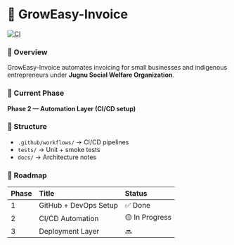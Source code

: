 # 🚀 GrowEasy-Invoice

[![CI](https://github.com/USERNAME/Groweasy-invoice/actions/workflows/ci.yml/badge.svg)](https://github.com/USERNAME/Groweasy-invoice/actions/workflows/ci.yml)

### 🧾 Overview
GrowEasy-Invoice automates invoicing for small businesses and indigenous entrepreneurs under **Jugnu Social Welfare Organization**.

### 🧠 Current Phase
**Phase 2 — Automation Layer (CI/CD setup)**

### 📁 Structure
- `.github/workflows/` → CI/CD pipelines  
- `tests/` → Unit + smoke tests  
- `docs/` → Architecture notes  

### 🧭 Roadmap
| Phase | Title | Status |
|:------|:------|:-------|
| 1 | GitHub + DevOps Setup | ✅ Done |
| 2 | CI/CD Automation | 🟡 In Progress |
| 3 | Deployment Layer | 🔜 |
 

